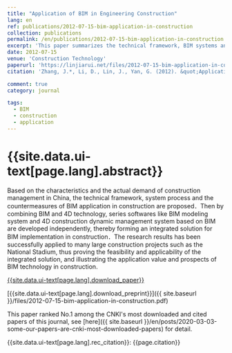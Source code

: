 ```yaml
---
title: "Application of BIM in Engineering Construction"
lang: en
ref: publications/2012-07-15-bim-application-in-construction
collection: publications
permalink: /en/publications/2012-07-15-bim-application-in-construction
excerpt: 'This paper summarizes the technical framework, BIM systems and applications in construction'
date: 2012-07-15
venue: 'Construction Technology'
paperurl: 'https://linjiarui.net/files/2012-07-15-bim-application-in-construction.pdf'
citation: 'Zhang, J.*, Li, D., Lin, J., Yan, G. (2012). &quot;Application of BIM in Engineering Construction&quot; <i>Construction Technology</i>. 41(16): 10-17. (in Chinese)'

comment: true
category: journal

tags: 
  - BIM
  - construction
  - application
---
```



{{site.data.ui-text[page.lang].abstract}}
====

Based on the characteristics and the actual demand of construction management in China, the technical framework, system process and the countermeasures of BIM application in construction are proposed．Then by combining BIM and 4D technology, series softwares like BIM modeling system and 4D construction dynamic management system based on BIM are developed independently, thereby forming an integrated solution for BIM implementation in construction．The research results has been successfully applied to many large construction projects such as the National Stadium, thus proving the feasibility and applicability of the integrated solution, and illustrating the application value and prospects of BIM technology in construction.

[{{site.data.ui-text[page.lang].download_paper}}](http://kns.cnki.net/KCMS/detail/detail.aspx?dbcode=CJFQ&dbname=CJFD2012&filename=SGJS201216004&v=MDAxOTJxWTlGWUlSOGVYMUx1eFlTN0RoMVQzcVRyV00xRnJDVVJMT2ZiK1Z1Rnlya1U3N05OaXJCZmJHNEg5UE4=)

[{{site.data.ui-text[page.lang].download_preprint}}]({{ site.baseurl }}/files/2012-07-15-bim-application-in-construction.pdf)

This paper ranked No.1 among the CNKI's most downloaded and cited papers of this journal, see [here]({{ site.baseurl }}/en/posts/2020-03-03-some-our-papers-are-cnki-most-downloaded-papers) for detail.

{{site.data.ui-text[page.lang].rec_citation}}: {{page.citation}}